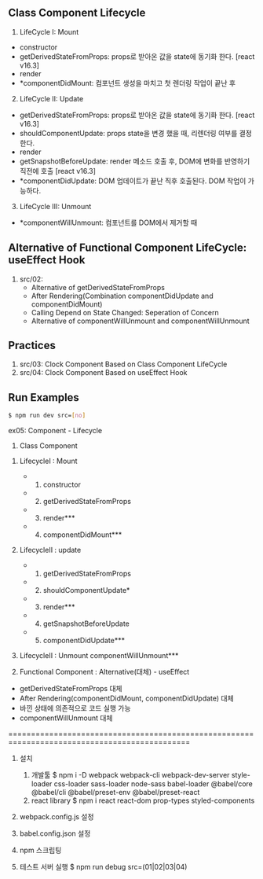 ## Class Component Lifecycle
1.  LifeCycle I: Mount 
   - constructor
   - getDerivedStateFromProps: props로 받아온 값을 state에 동기화 한다. [react v16.3]
   - render
   - *componentDidMount: 컴포넌트 생성을 마치고 첫 렌더링 작업이 끝난 후

2.  LifeCycle II: Update 
   - getDerivedStateFromProps: props로 받아온 값을 state에 동기화 한다. [react v16.3]
   - shouldComponentUpdate: props state을 변경 했을 때, 리렌더링 여부를 결정한다.
   - render
   - getSnapshotBeforeUpdate: render 메소드 호출 후, DOM에 변화를 반영하기 직전에 호출 [react v16.3]
   - *componentDidUpdate: DOM 업데이트가 끝난 직후 호출된다. DOM 작업이 가능하다.

3.  LifeCycle III: Unmount
   - *componentWillUnmount: 컴포넌트를 DOM에서 제거할 때
   
## Alternative of Functional Component LifeCycle: useEffect Hook
1. src/02:
    - Alternative of getDerivedStateFromProps
    - After Rendering(Combination componentDidUpdate and componentDidMount)
    - Calling Depend on State Changed: Seperation of Concern
    - Alternative of componentWillUnmount and componentWillUnmount

## Practices
1. src/03: Clock Component Based on Class Component LifeCycle
2. src/04: Clock Component Based on useEffect Hook

## Run Examples
```bash
$ npm run dev src=[no]
```


ex05: Component - Lifecycle

01. Class Component
   01) LifecycleI : Mount
       - 1. constructor
       - 2. getDerivedStateFromProps
       - 3. render***
       - 4. componentDidMount***
   02) LifecycleII : update
       - 1. getDerivedStateFromProps
       - 2. shouldComponentUpdate*
       - 3. render***
       - 4. getSnapshotBeforeUpdate
       - 5. componentDidUpdate***

   03) LifecycleII : Unmount
       componentWillUnmount***

02. Functional Component : Alternative(대체) - useEffect
   - getDerivedStateFromProps 대체
   - After Rendering(componentDidMount, componentDidUpdate) 대체
   - 바낀 상태에 의존적으로 코드 실행 가능
   - componentWillUnmount 대체

==============================================================================================

1. 설치
    1) 개발툴
       $ npm i -D webpack webpack-cli webpack-dev-server style-loader css-loader sass-loader node-sass babel-loader @babel/core @babel/cli @babel/preset-env @babel/preset-react
    2) react library
       $ npm i react react-dom prop-types styled-components

2. webpack.config.js 설정
3. babel.config.json 설정
4. npm 스크립팅
5. 테스트 서버 실행
   $ npm run debug src=(01|02|03|04)
